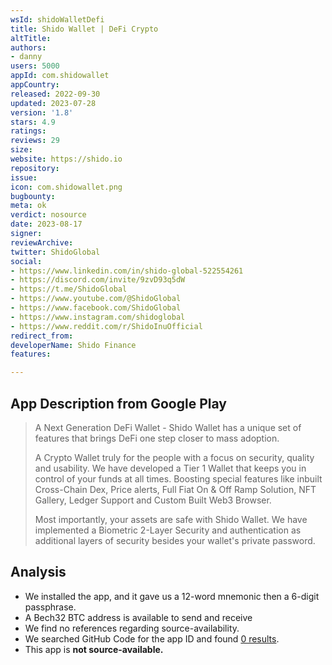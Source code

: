 ```yaml
---
wsId: shidoWalletDefi
title: Shido Wallet | DeFi Crypto
altTitle: 
authors:
- danny
users: 5000
appId: com.shidowallet
appCountry: 
released: 2022-09-30
updated: 2023-07-28
version: '1.8'
stars: 4.9
ratings: 
reviews: 29
size: 
website: https://shido.io
repository: 
issue: 
icon: com.shidowallet.png
bugbounty: 
meta: ok
verdict: nosource
date: 2023-08-17
signer: 
reviewArchive: 
twitter: ShidoGlobal
social:
- https://www.linkedin.com/in/shido-global-522554261
- https://discord.com/invite/9zvD93q5dW
- https://t.me/ShidoGlobal
- https://www.youtube.com/@ShidoGlobal
- https://www.facebook.com/ShidoGlobal
- https://www.instagram.com/shidoglobal
- https://www.reddit.com/r/ShidoInuOfficial
redirect_from: 
developerName: Shido Finance
features: 

---
```


## App Description from Google Play

> A Next Generation DeFi Wallet - Shido Wallet has a unique set of features that brings DeFi one step closer to mass adoption.
>
> A Crypto Wallet truly for the people with a focus on security, quality and usability. We have developed a Tier 1 Wallet that keeps you in control of your funds at all times. Boosting special features like inbuilt Cross-Chain Dex, Price alerts, Full Fiat On & Off Ramp Solution, NFT Gallery, Ledger Support and Custom Built Web3 Browser.
>
> Most importantly, your assets are safe with Shido Wallet. We have implemented a Biometric 2-Layer Security and authentication as additional layers of security besides your wallet's private password.

## Analysis 

- We installed the app, and it gave us a 12-word mnemonic then a 6-digit passphrase. 
- A Bech32 BTC address is available to send and receive
- We find no references regarding source-availability.
- We searched GitHub Code for the app ID and found [0 results](https://github.com/search?q=com.shidowallet&type=code). 
- This app is **not source-available.**